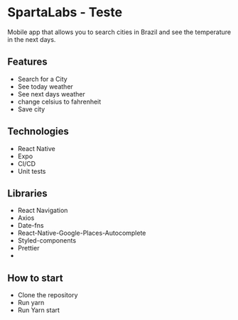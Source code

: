 # SpartaLabs - Teste

Mobile app that allows you to search cities in Brazil and see the temperature in the next days.


## Features

+ Search for a City
+ See today weather
+ See next days weather
+ change celsius to fahrenheit
+ Save city

## Technologies

+ React Native
+ Expo
+ CI/CD
+ Unit tests

## Libraries

+ React Navigation
+ Axios
+ Date-fns
+ React-Native-Google-Places-Autocomplete
+ Styled-components
+ Prettier
+ 

## How to start

+ Clone the repository
+ Run yarn
+ Run Yarn start
